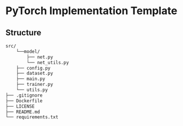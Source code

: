# PyTorch Implementation Template

## Structure
```sh
src/
    └──model/
        ├── net.py
        └── net_utils.py
    ├── config.py
    ├── dataset.py
    ├── main.py
    ├── trainer.py
    └── utils.py
├── .gitignore
├── Dockerfile
├── LICENSE
├── README.md
└── requirements.txt
```

